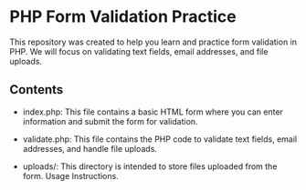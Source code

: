 # PHP Form Validation Practice

This repository was created to help you learn and practice form validation in PHP. We will focus on validating text fields, email addresses, and file uploads.

## Contents

- index.php: This file contains a basic HTML form where you can enter information and submit the form for validation.

- validate.php: This file contains the PHP code to validate text fields, email addresses, and handle file uploads.

- uploads/: This directory is intended to store files uploaded from the form.
Usage Instructions.
